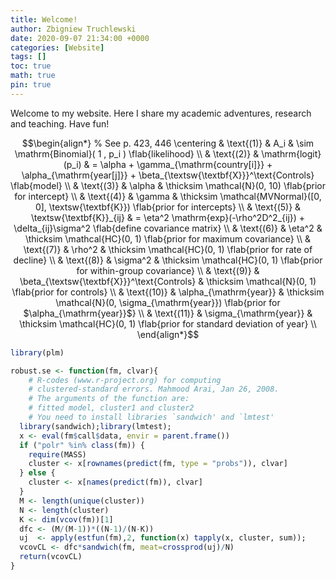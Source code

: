```yaml
---
title: Welcome!
author: Zbigniew Truchlewski
date: 2020-09-07 21:34:00 +0000
categories: [Website]
tags: []
toc: true
math: true
pin: true
---
```


Welcome to my website. Here I share my academic adventures, research and teaching. Have fun!

$$\begin{align*} 	% See p. 423, 446
\centering
& \text{(1)} &  A_i                     & \sim \mathrm{Binomial}( 1 , p_i ) \flab{likelihood} \\
& \text{(2)} & \mathrm{logit}(p_i)      & = \alpha + \gamma_{\mathrm{country[i]}} + \alpha_{\mathrm{year[j]}} + \beta_{\textsw{\textbf{X}}}^\text{Controls} \flab{model} \\
& \text{(3)} & \alpha                   & \thicksim \mathcal{N}(0, 10) \flab{prior for intercept} \\
& \text{(4)} & \gamma                   & \thicksim \mathcal{MVNormal}([0, 0], \textsw{\textbf{K}}) \flab{prior for intercepts}  \\
& \text{(5)} & \textsw{\textbf{K}}_{ij} & = \eta^2 \mathrm{exp}(-\rho^2D^2_{ij}) + \delta_{ij}\sigma^2 \flab{define covariance matrix} \\
& \text{(6)} & \eta^2                   & \thicksim \mathcal{HC}(0, 1) \flab{prior for maximum covariance} \\
& \text{(7)} & \rho^2                   & \thicksim \mathcal{HC}(0, 1) \flab{prior for rate of decline} \\
& \text{(8)} & \sigma^2                 & \thicksim \mathcal{HC}(0, 1) \flab{prior for within-group covariance} \\
& \text{(9)} & \beta_{\textsw{\textbf{X}}}^\text{Controls} & \thicksim \mathcal{N}(0, 1) \flab{prior for controls} \\
& \text{(10)} & \alpha_{\mathrm{year}}   & \thicksim \mathcal{N}(0, \sigma_{\mathrm{year}}) \flab{prior for $\alpha_{\mathrm{year}}$} \\
& \text{(11)} & \sigma_{\mathrm{year}}   & \thicksim \mathcal{HC}(0, 1) \flab{prior for standard deviation of year} \\
\end{align*}$$

```r
library(plm)

robust.se <- function(fm, clvar){
    # R-codes (www.r-project.org) for computing
    # clustered-standard errors. Mahmood Arai, Jan 26, 2008.
    # The arguments of the function are:
    # fitted model, cluster1 and cluster2
    # You need to install libraries `sandwich' and `lmtest'
  library(sandwich);library(lmtest);
  x <- eval(fm$call$data, envir = parent.frame())
  if ("polr" %in% class(fm)) {
    require(MASS)
    cluster <- x[rownames(predict(fm, type = "probs")), clvar]
  } else {
    cluster <- x[names(predict(fm)), clvar]
  }
  M <- length(unique(cluster))
  N <- length(cluster)
  K <- dim(vcov(fm))[1]
  dfc <- (M/(M-1))*((N-1)/(N-K))
  uj  <- apply(estfun(fm),2, function(x) tapply(x, cluster, sum));
  vcovCL <- dfc*sandwich(fm, meat=crossprod(uj)/N)
  return(vcovCL)
}
```
